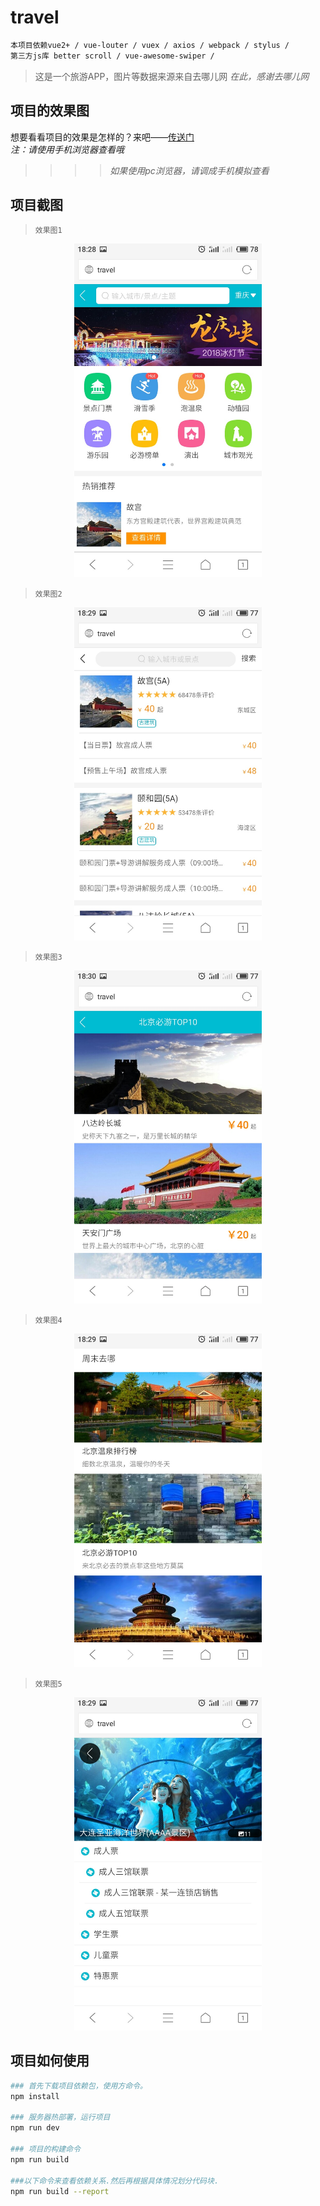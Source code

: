 # travel
``` bash
本项目依赖vue2+ / vue-louter / vuex / axios / webpack / stylus /
第三方js库 better scroll / vue-awesome-swiper /
```


> 这是一个旅游APP，图片等数据来源来自去哪儿网
*在此，感谢去哪儿网*

## 项目的效果图

想要看看项目的效果是怎样的？来吧——[传送门](https://wuufeii.github.io/travel/index.html) <br />
*注：请使用手机浏览器查看哦*
>>>> *如果使用pc浏览器，请调成手机模拟查看*

## 项目截图

>     效果图1
<div align="center">
  <img width="300" src="https://github.com/wuufeii/html-css/blob/master/assets/img-travel/1.jpg"/>
</div>

>     效果图2

<div align=center>
  <img width="300" src="https://github.com/wuufeii/html-css/blob/master/assets/img-travel/2.jpg"/>
</div>

>     效果图3

<div align=center>
  <img width="300" src="https://github.com/wuufeii/html-css/blob/master/assets/img-travel/3.jpg"/>
</div>

>     效果图4

<div align=center>
  <img width="300" src="https://github.com/wuufeii/html-css/blob/master/assets/img-travel/4.jpg"/>
</div>

>     效果图5

<div align=center>
  <img width="300" src="https://github.com/wuufeii/html-css/blob/master/assets/img-travel/5.jpg"/>
</div>


## 项目如何使用

``` bash
### 首先下载项目依赖包，使用方命令。
npm install

### 服务器热部署，运行项目
npm run dev

### 项目的构建命令
npm run build

###以下命令来查看依赖关系.然后再根据具体情况划分代码块.
npm run build --report
```
